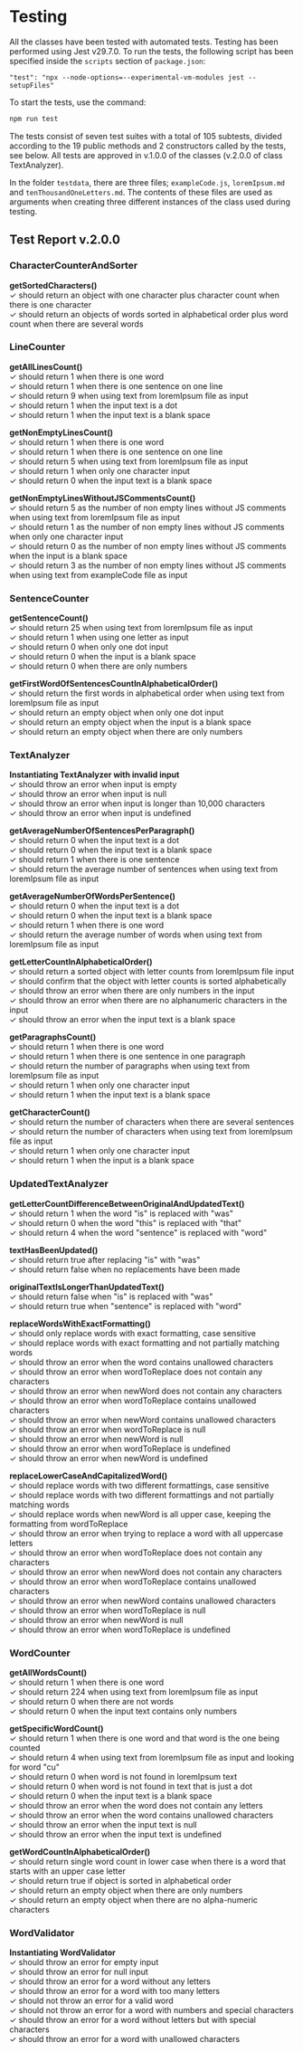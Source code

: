 # Testing

All the classes have been tested with automated tests. Testing has been performed using Jest v29.7.0. To run the tests, the following script has been specified inside the `scripts` section of `package.json`:

```
"test": "npx --node-options=--experimental-vm-modules jest --setupFiles"
```

To start the tests, use the command:
```bash
npm run test
```

The tests consist of seven test suites with a total of 105 subtests, divided according to the 19 public methods and 2 constructors called by the tests, see below. All tests are approved in v.1.0.0 of the classes (v.2.0.0 of class TextAnalyzer).

In the folder `testdata`, there are three files; `exampleCode.js`, `loremIpsum.md` and `tenThousandOneLetters.md`. The contents of these files are used as arguments when creating three different instances of the class used during testing.

## Test Report v.2.0.0

### CharacterCounterAndSorter

**getSortedCharacters()**  
✓ should return an object with one character plus character count when there is one character  
✓ should return an objects of words sorted in alphabetical order plus word count when there are several words

### LineCounter

**getAllLinesCount()**  
✓ should return 1 when there is one word  
✓ should return 1 when there is one sentence on one line  
✓ should return 9 when using text from loremIpsum file as input  
✓ should return 1 when the input text is a dot  
✓ should return 1 when the input text is a blank space

**getNonEmptyLinesCount()**  
✓ should return 1 when there is one word  
✓ should return 1 when there is one sentence on one line  
✓ should return 5 when using text from loremIpsum file as input  
✓ should return 1 when only one character input  
✓ should return 0 when the input text is a blank space  

**getNonEmptyLinesWithoutJSCommentsCount()**  
✓ should return 5 as the number of non empty lines without JS comments when using text from loremIpsum file as input  
✓ should return 1 as the number of non empty lines without JS comments when only one character input  
✓ should return 0 as the number of non empty lines without JS comments when the input is a blank space  
✓ should return 3 as the number of non empty lines without JS comments when using text from exampleCode file as input  

### SentenceCounter

**getSentenceCount()**  
✓ should return 25 when using text from loremIpsum file as input  
✓ should return 1 when using one letter as input  
✓ should return 0 when only one dot input  
✓ should return 0 when the input is a blank space  
✓ should return 0 when there are only numbers

**getFirstWordOfSentencesCountInAlphabeticalOrder()**  
✓ should return the first words in alphabetical order when using text from loremIpsum file as input  
✓ should return an empty object when only one dot input  
✓ should return an empty object when the input is a blank space  
✓ should return an empty object when there are only numbers

### TextAnalyzer

**Instantiating TextAnalyzer with invalid input**  
✓ should throw an error when input is empty  
✓ should throw an error when input is null  
✓ should throw an error when input is longer than 10,000 characters  
✓ should throw an error when input is undefined  

**getAverageNumberOfSentencesPerParagraph()**  
✓ should return 0 when the input text is a dot  
✓ should return 0 when the input text is a blank space  
✓ should return 1 when there is one sentence  
✓ should return the average number of sentences when using text from loremIpsum file as input  

**getAverageNumberOfWordsPerSentence()**  
✓ should return 0 when the input text is a dot  
✓ should return 0 when the input text is a blank space  
✓ should return 1 when there is one word  
✓ should return the average number of words when using text from loremIpsum file as input  

**getLetterCountInAlphabeticalOrder()**  
✓ should return a sorted object with letter counts from loremIpsum file input  
✓ should confirm that the object with letter counts is sorted alphabetically  
✓ should throw an error when there are only numbers in the input  
✓ should throw an error when there are no alphanumeric characters in the input  
✓ should throw an error when the input text is a blank space  

**getParagraphsCount()**  
✓ should return 1 when there is one word  
✓ should return 1 when there is one sentence in one paragraph  
✓ should return the number of paragraphs when using text from loremIpsum file as input  
✓ should return 1 when only one character input  
✓ should return 1 when the input text is a blank space  

**getCharacterCount()**  
✓ should return the number of characters when there are several sentences  
✓ should return the number of characters when using text from loremIpsum file as input  
✓ should return 1 when only one character input  
✓ should return 1 when the input is a blank space  

### UpdatedTextAnalyzer

**getLetterCountDifferenceBetweenOriginalAndUpdatedText()**  
✓ should return 1 when the word "is" is replaced with "was"  
✓ should return 0 when the word "this" is replaced with "that"  
✓ should return 4 when the word "sentence" is replaced with "word"  

**textHasBeenUpdated()**  
✓ should return true after replacing "is" with "was"  
✓ should return false when no replacements have been made  

**originalTextIsLongerThanUpdatedText()**  
✓ should return false when "is" is replaced with "was"  
✓ should return true when "sentence" is replaced with "word"  

**replaceWordsWithExactFormatting()**  
✓ should only replace words with exact formatting, case sensitive  
✓ should replace words with exact formatting and not partially matching words  
✓ should throw an error when the word contains unallowed characters  
✓ should throw an error when wordToReplace does not contain any characters  
✓ should throw an error when newWord does not contain any characters  
✓ should throw an error when wordToReplace contains unallowed characters  
✓ should throw an error when newWord contains unallowed characters  
✓ should throw an error when wordToReplace is null  
✓ should throw an error when newWord is null  
✓ should throw an error when wordToReplace is undefined  
✓ should throw an error when newWord is undefined  

**replaceLowerCaseAndCapitalizedWord()**  
✓ should replace words with two different formattings, case sensitive  
✓ should replace words with two different formattings and not partially matching words  
✓ should replace words when newWord is all upper case, keeping the formatting from wordToReplace  
✓ should throw an error when trying to replace a word with all uppercase letters  
✓ should throw an error when wordToReplace does not contain any characters  
✓ should throw an error when newWord does not contain any characters  
✓ should throw an error when wordToReplace contains unallowed characters  
✓ should throw an error when newWord contains unallowed characters  
✓ should throw an error when wordToReplace is null  
✓ should throw an error when newWord is null  
✓ should throw an error when wordToReplace is undefined  

### WordCounter

**getAllWordsCount()**  
✓ should return 1 when there is one word  
✓ should return 224 when using text from loremIpsum file as input  
✓ should return 0 when there are not words  
✓ should return 0 when the input text contains only numbers  

**getSpecificWordCount()**  
✓ should return 1 when there is one word and that word is the one being counted  
✓ should return 4 when using text from loremIpsum file as input and looking for word "cu"  
✓ should return 0 when word is not found in loremIpsum text  
✓ should return 0 when word is not found in text that is just a dot  
✓ should return 0 when the input text is a blank space  
✓ should throw an error when the word does not contain any letters  
✓ should throw an error when the word contains unallowed characters  
✓ should throw an error when the input text is null  
✓ should throw an error when the input text is undefined  

**getWordCountInAlphabeticalOrder()**  
✓ should return single word count in lower case when there is a word that starts with an upper case letter  
✓ should return true if object is sorted in alphabetical order  
✓ should return an empty object when there are only numbers  
✓ should return an empty object when there are no alpha-numeric characters  

### WordValidator

**Instantiating WordValidator**  
✓ should throw an error for empty input  
✓ should throw an error for null input  
✓ should throw an error for a word without any letters  
✓ should throw an error for a word with too many letters  
✓ should not throw an error for a valid word  
✓ should not throw an error for a word with numbers and special characters  
✓ should throw an error for a word without letters but with special characters    
✓ should throw an error for a word with unallowed characters  
